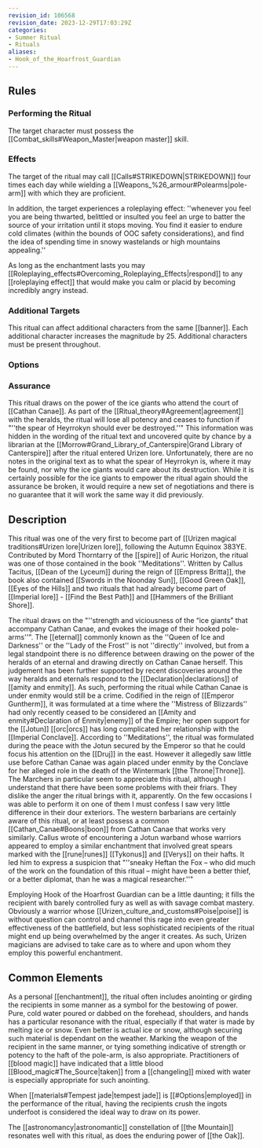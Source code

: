 ```yaml
---
revision_id: 106568
revision_date: 2023-12-29T17:03:29Z
categories:
- Summer Ritual
- Rituals
aliases:
- Hook_of_the_Hoarfrost_Guardian
---
```



## Rules



### Performing the Ritual
  The target character must possess the [[Combat_skills#Weapon_Master|weapon master]] skill.

 

### Effects
The target of the ritual may call [[Calls#STRIKEDOWN|STRIKEDOWN]] four times each day while wielding a [[Weapons_%26_armour#Polearms|pole-arm]] with which they are proficient.

In addition, the target experiences a roleplaying effect: ''whenever you feel you are being thwarted, belittled or insulted you feel an urge to batter the source of your irritation until it stops moving. You find it easier to endure cold climates (within the bounds of OOC safety considerations), and find the idea of spending time in snowy wastelands or high mountains appealing.''

As long as the enchantment lasts you may [[Roleplaying_effects#Overcoming_Roleplaying_Effects|respond]] to any [[roleplaying effect]] that would make you calm or placid by becoming incredibly angry instead. 





### Additional Targets
This ritual can affect additional characters from the same [[banner]]. Each additional character increases the magnitude by 25. Additional characters must be present throughout.
### Options

### Assurance
This ritual draws on the power of the ice giants who attend the court of [[Cathan Canae]]. As part of the [[Ritual_theory#Agreement|agreement]] with the heralds, the ritual will lose all potency and ceases to function if "''the spear of Heyrrokyn should ever be destroyed.''" This information was hidden in the wording of the ritual text and uncovered quite by chance by a librarian at the [[Morrow#Grand_Library_of_Canterspire|Grand Library of Canterspire]] after the ritual entered Urizen lore. Unfortunately, there are no notes in the original text as to what the spear of Heyrrokyn is, where it may be found, nor why the ice giants would care about its destruction. While it is certainly possible for the ice giants to empower the ritual again should the assurance be broken, it would require a new set of negotiations and there is no guarantee that it will work the same way it did previously.


## Description
This ritual was one of the very first to become part of [[Urizen magical traditions#Urizen lore|Urizen lore]], following the Autumn Equinox 383YE. Contributed by Mord Thorntarry of the [[spire]] of Auric Horizon, the ritual was one of those contained in the book ''Meditations''. Written by Callus Tacitus, [[Dean of the Lyceum]] during the reign of [[Empress Britta]], the book also contained [[Swords in the Noonday Sun]], [[Good Green Oak]], [[Eyes of the Hills]] and two rituals that had already become part of [[Imperial lore]] - [[Find the Best Path]] and [[Hammers of the Brilliant Shore]].

The ritual draws on the "''strength and viciousness of the “ice giants” that accompany Cathan Canae, and evokes the image of their hooked pole-arms''". The [[eternal]] commonly known as the ''Queen of Ice and Darkness'' or the ''Lady of the Frost'' is not ''directly'' involved, but from a legal standpoint there is no difference between drawing on the power of the heralds of an eternal and drawing directly on Cathan Canae herself. This judgement has been further supported by recent discoveries around the way heralds and eternals respond to the [[Declaration|declarations]] of [[amity and enmity]]. As such, performing the ritual while Cathan Canae is under enmity would still be a crime.
Codified in the reign of [[Emperor Guntherm]], it was formulated at a time where the ''Mistress of Blizzards'' had only recently ceased to be considered an [[Amity and enmity#Declaration of Enmity|enemy]] of the Empire; her open support for the [[Jotun]] [[orc|orcs]] has long complicated her relationship with the [[Imperial Conclave]]. According to ''Meditations'', the ritual was formulated during the peace with the Jotun secured by the Emperor so that he could focus his attention on the [[Druj]] in the east. However it allegedly saw little use before Cathan Canae was again placed under enmity by the Conclave for her alleged role in the death of the Wintermark [[the Throne|Throne]]. 
The Marchers in particular seem to appreciate this ritual, although I understand that there have been some problems with their friars. They dislike the anger the ritual brings with it, apparently. On the few occasions I was able to perform it on one of them I must confess I saw very little difference in their dour exteriors.
The western barbarians are certainly aware of this ritual, or at least possess a common [[Cathan_Canae#Boons|boon]] from Cathan Canae that works very similarly. Callus wrote of encountering a Jotun warband whose warriors appeared to employ a similar enchantment that involved great spears marked with the [[rune|runes]] [[Tykonus]] and [[Verys]] on their hafts. It led him to express a suspicion that "''sneaky Heftan the Fox – who did much of the work on the foundation of this ritual – might have been a better thief, or a better diplomat, than he was a magical researcher.''"

Employing Hook of the Hoarfrost Guardian can be a little daunting; it fills the recipient with barely controlled fury as well as with savage combat mastery. Obviously a warrior whose [[Urizen_culture_and_customs#Poise|poise]] is without question can control and channel this rage into even greater effectiveness of the battlefield, but less sophisticated recipients of the ritual might end up being overwhelmed by the anger it creates. As such, Urizen magicians are advised to take care as to where and upon whom they employ this powerful enchantment.

## Common Elements
As a personal [[enchantment]], the ritual often includes anointing or girding the recipients in some manner as a symbol for the bestowing of power. Pure, cold water poured or dabbed on the forehead, shoulders, and hands has a particular resonance with the ritual, especially if that water is made by melting ice or snow. Even better is actual ice or snow, although securing such material is dependant on the weather. Marking the weapon of the recipient in the same manner, or tying something indicative of strength or potency to the haft of the pole-arm, is also appropriate. Practitioners of [[blood magic]] have indicated that a little blood [[Blood_magic#The_Source|taken]] from a [[changeling]] mixed with water is especially appropriate for such anointing.

When [[materials#Tempest jade|tempest jade]] is [[#Options|employed]] in the performance of the ritual, having the recipients crush the ingots underfoot is considered the ideal way to draw on its power.

The [[astronomancy|astronomantic]] constellation of [[the Mountain]] resonates well with this ritual, as does the enduring power of [[the Oak]].

